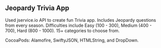 ## Jeopardy Trivia App
Used jservice.io API to create fun Trivia app. Includes Jeopardy questions from every season. Difficulties include Easy (100 - 300), Medium (400 - 700), Hard (800 - 1000). 15+ categories to choose from. 

CocoaPods: Alamofire, SwiftyJSON, HTMLString, and DropDown.   


